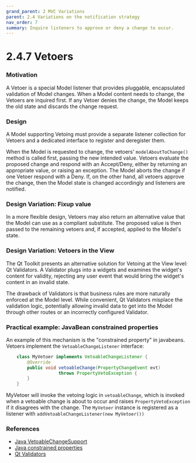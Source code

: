 ```yaml
---
grand_parent: 2 MVC Variations
parent: 2.4 Variations on the notification strategy
nav_order: 7
summary: Inquire listeners to approve or deny a change to occur.
---
```

# 2.4.7 Vetoers

### Motivation

A Vetoer is a special Model listener that provides pluggable, encapsulated 
validation of Model changes. When a Model content needs to change,
the Vetoers are inquired first. If any Vetoer denies the change, the Model
keeps the old state and discards the change request.

### Design

A Model supporting Vetoing must provide a separate listener collection for Vetoers
and a dedicated interface to register and deregister them.

When the Model is requested to change, the vetoers' `modelAboutToChange()`
method is called first, passing the new intended value. Vetoers evaluate the 
proposed change and respond with an Accept/Deny, either by returning
an appropriate value, or raising an exception.  The Model aborts the change if
one Vetoer respond with a Deny. If, on the other hand, all vetoers approve the
change, then the Model state is changed accordingly and listeners are notified.

### Design Variation: Fixup value

In a more flexible design, Vetoers may also return an alternative
value that the Model can use as a compliant substitute. The proposed
value is then passed to the remaining vetoers and, if accepted, applied to the
Model's state.

### Design Variation: Vetoers in the View

The Qt Toolkit presents an alternative solution for Vetoing at the View
level: Qt Validators. A Validator plugs into a widgets and examines the widget's
content for validity, rejecting any user event that would bring the widget's
content in an invalid state.

The drawback of Validators is that business rules are more naturally enforced
at the Model level. While convenient, Qt Validators misplace the validation
logic, potentially allowing invalid data to get into the Model through other 
routes or an incorrectly configured Validator.

### Practical example: JavaBean constrained properties

An example of this mechanism is the "constrained property" in javabeans. Vetoers
implement the ``VetoableChangeListener`` interface:

```java
    class MyVetoer implements VetoableChangeListener {
        @Override
        public void vetoableChange(PropertyChangeEvent evt) 
                    throws PropertyVetoException { 
        }
    }
```

MyVetoer will invoke the vetoing logic in ``vetoableChange``, which is invoked 
when a vetoable change is about to occur and raises ``PropertyVetoException`` if
it disagrees with the change. The ``MyVetoer`` instance is registered as a
listener with ``addVetoableChangeListener(new MyVetoer())``

### References

- [Java VetoableChangeSupport](http://docs.oracle.com/javase/7/docs/api/java/beans/VetoableChangeSupport.html)
- [Java constrained properties](https://docs.oracle.com/javase/tutorial/javabeans/writing/properties.html)
- [Qt Validators](http://doc.qt.io/qt-4.8/qvalidator.html)

